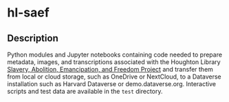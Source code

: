 # hl-saef
## Description
Python modules and Jupyter notebooks containing code needed to prepare metadata, images, and transcriptions associated with the Houghton Library [Slavery, Abolition, Emancipation, and Freedom Project](https://curiosity.lib.harvard.edu/slavery-abolition-emancipation-and-freedom) and transfer them from local or cloud storage, such as OneDrive or NextCloud, to a Dataverse installation such as Harvard Dataverse or demo.dataverse.org.
Interactive scripts and test data are available in the `test` directory.